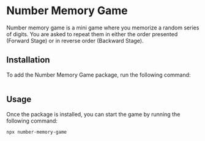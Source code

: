 # Number Memory Game

Number memory game is a mini game where you memorize a random series of digits. You are asked to repeat them in either the order presented (Forward Stage) or in reverse order (Backward Stage).

## Installation

To add the Number Memory Game package, run the following command:

```npm install number-memory-game
```

## Usage

Once the package is installed, you can start the game by running the following command: 

```
npx number-memory-game
```
